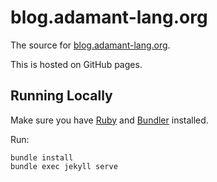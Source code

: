 # blog.adamant-lang.org

The source for [blog.adamant-lang.org](http://blog.adamant-lang.org).

This is hosted on GitHub pages.

## Running Locally

Make sure you have [Ruby](http://www.ruby-lang.org) and [Bundler](http://bundler.io/) installed.

Run:

```
bundle install
bundle exec jekyll serve
```
